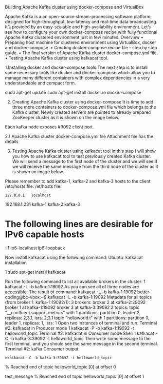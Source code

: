 Building Apache Kafka cluster using docker-compose and VirtualBox
 
Apache Kafka is a an open-source stream-processing software platform, designed for high-throughput, low-latency and real-time data broadcasting. It’s provided by an easy-scalable and high-availability environment. Let’s see how to configure your own docker-compose recipe with fully functional Apache Kafka clustered environment just in few minutes.
Overview
•	Preparing host machine for clustered environment using VirtualBox, docker and docker-compose.
•	Creating docker-compose recipe file – step by step guide.
•	The final version of Apache Kafka cluster docker-compose.yml file.
•	Testing Apache Kafka cluster using kafkacat tool.
 

 1.Installing docker and docker-compose tools
The next step is to install some necessary tools like docker and docker-compose which allow you to manage many different containers with complex dependencies in a very understandable and compact form.

sudo apt-get update
sudo apt-get install docker.io docker-compose

 
2. Creating Apache Kafka cluster using docker-compose
It is time to add three more containers to docker-compose.yml file which belongs to the Kafka cluster. Newly created servers are pointed to already prepared ZooKeeper cluster as it is shown on the image below.
 
Each kafka node exposes #9092 client port.


2.1 Apache Kafka cluster docker-compose.yml file
Attachment file has the details

	
 
3. Testing Apache Kafka cluster using kafkacat tool
In this step I will show you how to use kafkacat tool to test previously created Kafka cluster. We will send a message to the first node of the cluster and we will see if we will receive the same message from the third node of the cluster as it is shown on image below.
 
 
Please remember to add kafka-1, kafka-2 and kafka-3 hosts to the client /etc/hosts file.
/et/hosts file:

	127.0.0.1	localhost
 
 
192.168.1.231 kafka-1 kafka-2 kafka-3
 
# The following lines are desirable for IPv6 capable hosts
::1     ip6-localhost ip6-loopback
 

Now install kafkacat using the following command:
Ubuntu: kafkacat installation

1	sudo apt-get install kafkacat
	


Run the following command to list all available brokers in the cluster:
1	kafkacat -L -b kafka-1:19092
 As you can see all of three nodes are accessible:
The result of command: kafkacat -L -b kafka-1:19092
better-coding@bc-vbox:~$ kafkacat -L -b kafka-1:19092
Metadata for all topics (from broker 1: kafka-1:19092/1):
 3 brokers:
  broker 2 at kafka-2:29092
  broker 1 at kafka-1:19092
  broker 3 at kafka-3:39092
 2 topics:
  topic "__confluent.support.metrics" with 1 partitions:
    partition 0, leader 2, replicas: 2,3,1, isrs: 2,3,1
  topic "helloworld.t" with 1 partitions:
    partition 0, leader 1, replicas: 1, isrs: 1
 Open two instances of terminal and run:
Terminal #2: kafkacat in Producer mode
1	kafkacat -P -b kafka-1:19092 -t helloworld_topic
 Terminal #2: kafkacat in Consumer mode
Shell
1	kafkacat -C -b kafka-3:39092 -t helloworld_topic
 Then write some message to the first terminal, and you should see the same message in the second terminal.
Terminal #2: kafka Consumer output


	>kafkacat -C -b kafka-3:39092 -t helloworld_topic
% Reached end of topic helloworld_topic [0] at offset 0
 
test_message
% Reached end of topic helloworld_topic [0] at offset 1

